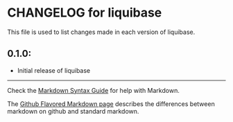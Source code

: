 # CHANGELOG for liquibase

This file is used to list changes made in each version of liquibase.

## 0.1.0:

* Initial release of liquibase

- - -
Check the [Markdown Syntax Guide](http://daringfireball.net/projects/markdown/syntax) for help with Markdown.

The [Github Flavored Markdown page](http://github.github.com/github-flavored-markdown/) describes the differences between markdown on github and standard markdown.
